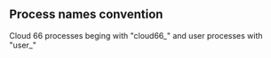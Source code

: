 

## Process names convention

Cloud 66 processes beging with "cloud66\_" and user processes with "user\_"




